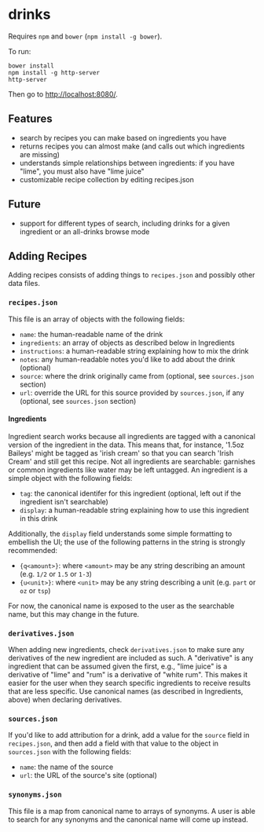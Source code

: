 # drinks

Requires `npm` and `bower` (`npm install -g bower`).

To run:
```
bower install
npm install -g http-server
http-server
```

Then go to [http://localhost:8080/](http://localhost:8080/).

## Features

- search by recipes you can make based on ingredients you have
- returns recipes you can almost make (and calls out which ingredients are missing)
- understands simple relationships between ingredients: if you have "lime", you must also have "lime juice"
- customizable recipe collection by editing recipes.json

## Future

- support for different types of search, including drinks for a given ingredient or an all-drinks browse mode

## Adding Recipes

Adding recipes consists of adding things to `recipes.json` and possibly other data files.

### `recipes.json`

This file is an array of objects with the following fields:

- `name`: the human-readable name of the drink
- `ingredients`: an array of objects as described below in Ingredients
- `instructions`: a human-readable string explaining how to mix the drink
- `notes`: any human-readable notes you'd like to add about the drink (optional)
- `source`: where the drink originally came from (optional, see `sources.json` section)
- `url`: override the URL for this source provided by `sources.json`, if any (optional, see `sources.json` section)

#### Ingredients

Ingredient search works because all ingredients are tagged with a canonical version of the ingredient in the data. This means that, for instance, '1.5oz Baileys' might be tagged as 'irish cream' so that you can search 'Irish Cream' and still get this recipe. Not all ingredients are searchable: garnishes or common ingredients like water may be left untagged. An ingredient is a simple object with the following fields:

  - `tag`: the canonical identifer for this ingredient (optional, left out if the ingredient isn't searchable)
  - `display`: a human-readable string explaining how to use this ingredient in this drink

Additionally, the `display` field understands some simple formatting to embellish the UI; the use of the following patterns in the string is strongly recommended:

  - `{q<amount>}`: where `<amount>` may be any string describing an amount (e.g. `1/2` or `1.5` or `1-3`)
  - `{u<unit>}`: where `<unit>` may be any string describing a unit (e.g. `part` or `oz` or `tsp`)

For now, the canonical name is exposed to the user as the searchable name, but this may change in the future.

### `derivatives.json`

When adding new ingredients, check `derivatives.json` to make sure any derivatives of the new ingredient are included as such. A "derivative" is any ingredient that can be assumed given the first, e.g., "lime juice" is a derivative of "lime" and "rum" is a derivative of "white rum". This makes it easier for the user when they search specific ingredients to receive results that are less specific. Use canonical names (as described in Ingredients, above) when declaring derivatives.

### `sources.json`

If you'd like to add attribution for a drink, add a value for the `source` field in `recipes.json`, and then add a field with that value to the object in `sources.json` with the following fields:

- `name`: the name of the source
- `url`: the URL of the source's site (optional)

### `synonyms.json`

This file is a map from canonical name to arrays of synonyms. A user is able to search for any synonyms and the canonical name will come up instead.